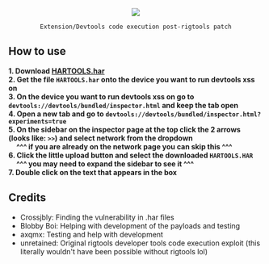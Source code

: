 <p align=center><img src="https://raw.githubusercontent.com/crossjbly/HarTools-rigtools128plus/refs/heads/main/hartools.gif"/>
<p align=center><code>Extension/Devtools code execution post-rigtools patch</code></p> 

## How to use
**1. Download [HARTOOLS.har](https://raw.githubusercontent.com/crossjbly/HarTools-rigtools128plus/refs/heads/main/HARTOOLS.har)**\
**2. Get the file `HARTOOLS.har` onto the device you want to run devtools xss on**\
**3. On the device you want to run devtools xss on go to `devtools://devtools/bundled/inspector.html` and keep the tab open**\
**4. Open a new tab and go to `devtools://devtools/bundled/inspector.html?experiments=true`**\
**5. On the sidebar on the inspector page at the top click the 2 arrows (looks like: `>>`) and select network from the dropdown**\
&nbsp;&nbsp;&nbsp;&nbsp;**^^^ if you are already on the network page you can skip this ^^^**\
**6. Click the little upload button and select the downloaded `HARTOOLS.HAR`**\
&nbsp;&nbsp;&nbsp;&nbsp;**^^^ you may need to expand the sidebar to see it ^^^**\
**7. Double click on the text that appears in the box**

## Credits
 - Crossjbly: Finding the vulnerability in .har files
 - Blobby Boi: Helping with development of the payloads and testing
 - axqmx: Testing and help with development
 - unretained: Original rigtools developer tools code execution exploit (this literally wouldn't have been possible without rigtools lol)
